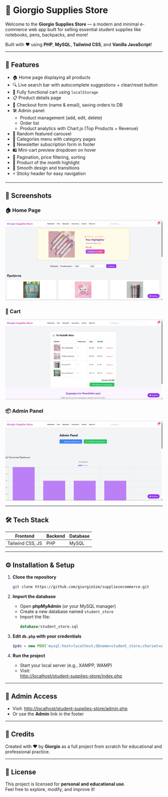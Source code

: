 # 🛒 Giorgio Supplies Store

Welcome to the **Giorgio Supplies Store** — a modern and minimal e-commerce web app built for selling essential student supplies like notebooks, pens, backpacks, and more!

Built with ❤️ using **PHP**, **MySQL**, **Tailwind CSS**, and **Vanilla JavaScript**!

---

## 🚀 Features

- 🏠 Home page displaying all products  
- 🔍 Live search bar with autocomplete suggestions + clear/reset button  
- 🛒 Fully functional cart using `localStorage`  
- 📋 Product details page  
- 🧾 Checkout form (name & email), saving orders to DB  
- 🛠️ Admin panel:  
  - Product management (add, edit, delete)  
  - Order list  
  - Product analytics with Chart.js (Top Products + Revenue)  
- 🎠 Random featured carousel  
- 📂 Categories menu with category pages  
- 📩 Newsletter subscription form in footer  
- 🛍️ Mini-cart preview dropdown on hover  
- 📄 Pagination, price filtering, sorting  
- 👑 Product of the month highlight  
- 🎨 Smooth design and transitions  
- ⚡ Sticky header for easy navigation  

---

## 📸 Screenshots

### 🏠 Home Page  
![Home Page](assets/home.png)

### 🛒 Cart  
![Cart Page](assets/cart.png)

### 📦 Admin Panel  
![Admin Panel](assets/admin.png)

---

## 🛠️ Tech Stack

| Frontend              | Backend | Database |
|-----------------------|---------|----------|
| Tailwind CSS, JS      | PHP     | MySQL    |

---

## ⚙️ Installation & Setup

1. **Clone the repository**
   ```bash
   git clone https://github.com/giorgioSim/suppliesecommerce.git
   ```

2. **Import the database**

   - Open **phpMyAdmin** (or your MySQL manager)  
   - Create a new database named `student_store`  
   - Import the file:
     ```sql
     database/student_store.sql
     ```

3. **Edit `db.php` with your credentials**
   ```php
   $pdo = new PDO('mysql:host=localhost;dbname=student_store;charset=utf8mb4', 'root', '');
   ```

4. **Run the project**

   - Start your local server (e.g., XAMPP, WAMP)  
   - Visit:  
     [http://localhost/student-supplies-store/index.php](http://localhost/student-supplies-store/index.php)

---

## 👤 Admin Access

- Visit: [http://localhost/student-supplies-store/admin.php](http://localhost/student-supplies-store/admin.php)  
- Or use the **Admin** link in the footer

---

## 🙌 Credits

Created with ❤️ by **Giorgio** as a full project from scratch for educational and professional practice.

---

## 📜 License

This project is licensed for **personal and educational use**.  
Feel free to explore, modify, and improve it!